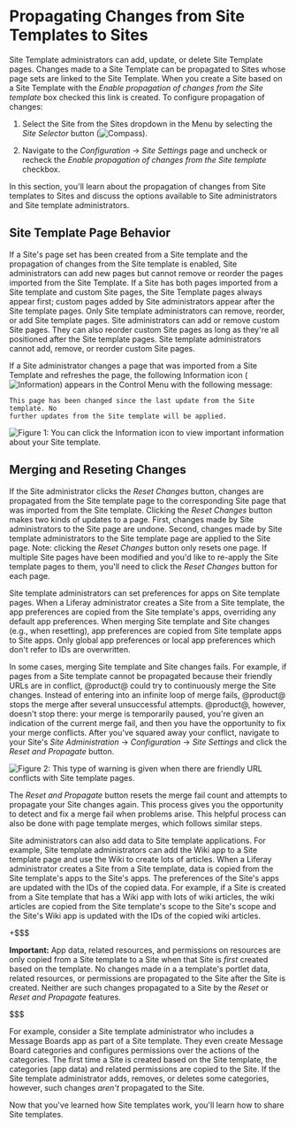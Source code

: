 # Propagating Changes from Site Templates to Sites [](id=propagating-changes-from-Site-templates-to-Sites)

Site Template administrators can add, update, or delete Site Template pages.
Changes made to a Site Template can be propagated to Sites whose page sets are
linked to the Site Template. When you create a Site based on a Site Template
with the *Enable propagation of changes from the Site template* box checked this
link is created. To configure propagation of changes:

1.  Select the Site from the Sites dropdown in the Menu by selecting the
    *Site Selector* button (![Compass](../../../../images/icon-compass.png)). 
 
2.  Navigate to the *Configuration* &rarr; *Site Settings* page and uncheck or 
    recheck the *Enable propagation of changes from the Site template* checkbox.
 
In this section, you'll learn about the propagation of changes from Site 
templates to Sites and discuss the options available to Site administrators and 
Site template administrators.

## Site Template Page Behavior [](id=site-template-page-behavior)

If a Site's page set has been created from a Site template and the propagation
of changes from the Site template is enabled, Site administrators can add new
pages but cannot remove or reorder the pages imported from the Site Template.
If a Site has both pages imported from a Site template and custom Site pages,
the Site Template pages always appear first; custom pages added by Site
administrators appear after the Site template pages. Only Site template
administrators can remove, reorder, or add Site template pages. Site
administrators can add or remove custom Site pages. They can also reorder custom
Site pages as long as they're all positioned after the Site template pages. Site
template administrators cannot add, remove, or reorder custom Site pages.

If a Site administrator changes a page that was imported from a Site Template
and refreshes the page, the following Information icon
(![Information](../../../../images/icon-control-menu-information.png)) appears 
in the Control Menu with the following message:

    This page has been changed since the last update from the Site template. No
    further updates from the Site template will be applied.

![Figure 1: You can click the Information icon to view important information about your Site template.](../../../../images/site-template-update-message.png)

## Merging and Reseting Changes [](id=merging-and-reseting-changes)

If the Site administrator clicks the *Reset Changes* button, changes are
propagated from the Site template page to the corresponding Site page that was
imported from the Site template. Clicking the *Reset Changes* button makes two
kinds of updates to a page. First, changes made by Site administrators to the
Site page are undone. Second, changes made by Site template administrators to
the Site template page are applied to the Site page. Note: clicking the *Reset
Changes* button only resets one page. If multiple Site pages have been modified
and you'd like to re-apply the Site template pages to them, you'll need to click
the *Reset Changes* button for each page.

Site template administrators can set preferences for apps on Site template
pages. When a Liferay administrator creates a Site from a Site template, the app
preferences are copied from the Site template's apps, overriding any default app
preferences. When merging Site template and Site changes (e.g., when resetting),
app preferences are copied from Site template apps to Site apps. Only global app
preferences or local app preferences which don't refer to IDs are overwritten.

In some cases, merging Site template and Site changes fails. For example, if
pages from a Site template cannot be propagated because their friendly URLs are
in conflict, @product@ could try to continuously merge the Site changes. Instead
of entering into an infinite loop of merge fails, @product@ stops the merge
after several unsuccessful attempts. @product@, however, doesn't stop there:
your merge is temporarily paused, you're given an indication of the current
merge fail, and then you have the opportunity to fix your merge conflicts. After
you've squared away your conflict, navigate to your Site's *Site Administration*
&rarr; *Configuration* &rarr; *Site Settings* and click the *Reset and
Propagate* button.

![Figure 2: This type of warning is given when there are friendly URL conflicts with Site template pages.](../../../../images/friendly-url-propagation-failure.png)

The *Reset and Propagate* button resets the merge fail count and attempts to
propagate your Site changes again. This process gives you the opportunity to
detect and fix a merge fail when problems arise. This helpful process can also
be done with page template merges, which follows similar steps.

Site administrators can also add data to Site template applications. For
example, Site template administrators can add the Wiki app to a Site template
page and use the Wiki to create lots of articles. When a Liferay administrator
creates a Site from a Site template, data is copied from the Site template's
apps to the Site's apps. The preferences of the Site's apps are updated with the
IDs of the copied data. For example, if a Site is created from a Site template
that has a Wiki app with lots of wiki articles, the wiki articles are copied
from the Site template's scope to the Site's scope and the Site's Wiki app is
updated with the IDs of the copied wiki articles.

+$$$

**Important:** App data, related resources, and permissions on resources are
only copied from a Site template to a Site when that Site is *first* created
based on the template. No changes made in a a template's portlet data, related
resources, or permissions are propagated to the Site after the Site is created.
Neither are such changes propagated to a Site by the *Reset* or *Reset and
Propagate* features.

$$$

For example, consider a Site template administrator who includes a Message
Boards app as part of a Site template. They even create Message Board
categories and configures permissions over the actions of the categories. The
first time a Site is created based on the Site template, the categories (app
data) and related permissions are copied to the Site. If the Site template
administrator adds, removes, or deletes some categories, however, such changes
*aren't* propagated to the Site. 

Now that you've learned how Site templates work, you'll learn how to share Site
templates. 
